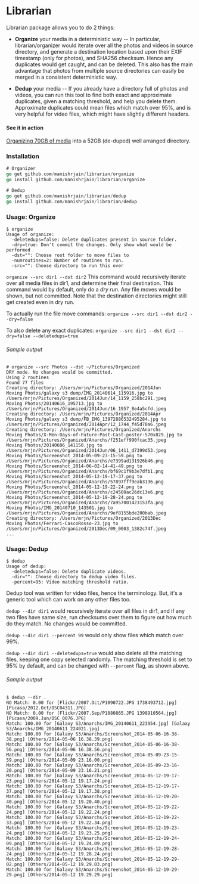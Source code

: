 # Librarian
Librarian package allows you to do 2 things:
- **Organize** your media in a deterministic way -- In particular, librarian/organizer would iterate over all the photos and videos in source directory, and generate a destination location based upon their EXIF timestamp (only for photos), and SHA256 checksum. Hence any duplicates would get caught, and can be deleted. This also has the main advantage that photos from multiple source directories can easily be merged in a consistent deterministic way.

- **Dedup** your media -- If you already have a directory full of photos and videos, you can run this tool to find both exact and approximate duplicates, given a matching threshold, and help you delete them. Approximate duplicates could mean files which match over 95%, and is very helpful for video files, which might have slightly different headers.

#### See it in action
[Organizing 70GB of media](http://showterm.io/20a33a98bc4fcfa0fe7d6) into a 52GB (de-duped) well arranged directory.

### Installation
```go
# Organizer
go get github.com/manishrjain/librarian/organize
go install github.com/manishrjain/librarian/organize

# Dedup
go get github.com/manishrjain/librarian/dedup
go install github.com/manishrjain/librarian/dedup
```

### Usage: Organize
```
$ organize
Usage of organize:
  -deletedups=false: Delete duplicates present in source folder.
  -dry=true: Don't commit the changes. Only show what would be performed
  -dst="": Choose root folder to move files to
  -numroutines=2: Number of routines to run.
  -src="": Choose directory to run this over
```

`organize --src dir1 --dst dir2`
This command would recursively iterate over all media files in dir1, and determine their final destination. This command would by default, only do a *dry run*. Any file moves would be shown, but not committed. Note that the destination directories might still get created even in dry run.

To actually run the file move commands:
`organize --src dir1 --dst dir2 --dry=false`

To also delete any exact duplicates:
`organize --src dir1 --dst dir2 --dry=false --deletedups=true`

###### Sample output
```
# organize --src Photos --dst ~/Pictures/Organized
DRY mode. No changes would be committed.
Using 2 routines
Found 77 files
Creating directory: /Users/mrjn/Pictures/Organized/2014Jun
Moving Photos/galaxy s3 dump/IMG_20140614_115916.jpg to /Users/mrjn/Pictures/Organized/2014Jun/14_1159_258bc291.jpeg
Moving Photos/20140616_195713.jpg to /Users/mrjn/Pictures/Organized/2014Jun/16_1957_8e4a5cfd.jpeg
Creating directory: /Users/mrjn/Pictures/Organized/2014Apr
Moving Photos/galaxy s3 dump/FB_IMG_13972886532495284.jpg to /Users/mrjn/Pictures/Organized/2014Apr/12_1744_f45d70a6.jpeg
Creating directory: /Users/mrjn/Pictures/Organized/Anarchs
Moving Photos/X-Men-Days-of-Future-Past-Cast-poster-570x829.jpg to /Users/mrjn/Pictures/Organized/Anarchs/f251eff990fcac35.jpeg
Moving Photos/20140606_141150.jpg to /Users/mrjn/Pictures/Organized/2014Jun/06_1411_d7399d53.jpeg
Moving Photos/Screenshot_2014-05-09-23-15-59.png to /Users/mrjn/Pictures/Organized/Anarchs/e7399ad131926b46.png
Moving Photos/Screenshot_2014-06-02-14-41-49.png to /Users/mrjn/Pictures/Organized/Anarchs/bf69c1f9b3e7dfb1.png
Moving Photos/Screenshot_2014-05-12-19-17-37.png to /Users/mrjn/Pictures/Organized/Anarchs/57897fff9eab3136.png
Moving Photos/Screenshot_2014-05-12-19-22-24.png to /Users/mrjn/Pictures/Organized/Anarchs/c24500ac26dc13e6.png
Moving Photos/Screenshot_2014-05-12-19-28-24.png to /Users/mrjn/Pictures/Organized/Anarchs/7a957001423153fa.png
Moving Photos/IMG_20140710_143501.jpg to /Users/mrjn/Pictures/Organized/Anarchs/9ef8155bde200bab.jpeg
Creating directory: /Users/mrjn/Pictures/Organized/2013Dec
Moving Photos/Ferrari-CascoRosso-23.jpg to /Users/mrjn/Pictures/Organized/2013Dec/09_0003_1382c74f.jpeg
...
```

### Usage: Dedup
```
$ dedup
Usage of dedup:
  -deletedups=false: Delete duplicate videos.
  -dir="": Choose directory to dedup video files.
  -percent=95: Video matching threshold ratio.
```

Dedup tool was written for video files, hence the terminology. But, it's a generic tool which can work on any other files too.

`dedup --dir dir1` would recursively iterate over all files in dir1, and if any two files have same size, run checksums over them to figure out how much do they match. No changes would be committed.

`dedup --dir dir1 --percent 99` would only show files which match over 99%.

`dedup --dir dir1 --deletedups=true` would also delete all the matching files, keeping one copy selected randomly. The matching threshold is set to 95% by default, and can be changed with `--percent` flag, as shown above.

###### Sample output
```
$ dedup --dir .
NO Match: 0.00 for [Flickr/2007.Oct/P1090722.JPG 1738493712.jpg] [Picasa/2012.Oct/DSC04311.JPG]
NO Match: 0.00 for [Flickr/2007.Sep/P1080865.JPG 1398910564.jpg] [Picasa/2009.Jun/DSC_0076.JPG]
Match: 100.00 for [Galaxy S3/Anarchs/IMG_20140611_223954.jpg] [Galaxy S3/Anarchs/IMG_20140611_224021.jpg]
Match: 100.00 for [Galaxy S3/Anarchs/Screenshot_2014-05-06-16-38-38.png] [Others/2014-05-06 16.38.39.png]
Match: 100.00 for [Galaxy S3/Anarchs/Screenshot_2014-05-06-16-38-56.png] [Others/2014-05-06 16.38.56.png]
Match: 100.00 for [Galaxy S3/Anarchs/Screenshot_2014-05-09-23-15-59.png] [Others/2014-05-09 23.16.00.png]
Match: 100.00 for [Galaxy S3/Anarchs/Screenshot_2014-05-09-23-16-20.png] [Others/2014-05-09 23.16.21.png]
Match: 100.00 for [Galaxy S3/Anarchs/Screenshot_2014-05-12-19-17-23.png] [Others/2014-05-12 19.17.24.png]
Match: 100.00 for [Galaxy S3/Anarchs/Screenshot_2014-05-12-19-17-37.png] [Others/2014-05-12 19.17.38.png]
Match: 100.00 for [Galaxy S3/Anarchs/Screenshot_2014-05-12-19-20-40.png] [Others/2014-05-12 19.20.40.png]
Match: 100.00 for [Galaxy S3/Anarchs/Screenshot_2014-05-12-19-22-24.png] [Others/2014-05-12 19.22.24.png]
Match: 100.00 for [Galaxy S3/Anarchs/Screenshot_2014-05-12-19-22-33.png] [Others/2014-05-12 19.22.34.png]
Match: 100.00 for [Galaxy S3/Anarchs/Screenshot_2014-05-12-19-23-24.png] [Others/2014-05-12 19.23.25.png]
Match: 100.00 for [Galaxy S3/Anarchs/Screenshot_2014-05-12-19-24-09.png] [Others/2014-05-12 19.24.09.png]
Match: 100.00 for [Galaxy S3/Anarchs/Screenshot_2014-05-12-19-28-24.png] [Others/2014-05-12 19.28.24.png]
Match: 100.00 for [Galaxy S3/Anarchs/Screenshot_2014-05-12-19-29-02.png] [Others/2014-05-12 19.29.03.png]
Match: 100.00 for [Galaxy S3/Anarchs/Screenshot_2014-05-12-19-29-29.png] [Others/2014-05-12 19.29.29.png]
```
